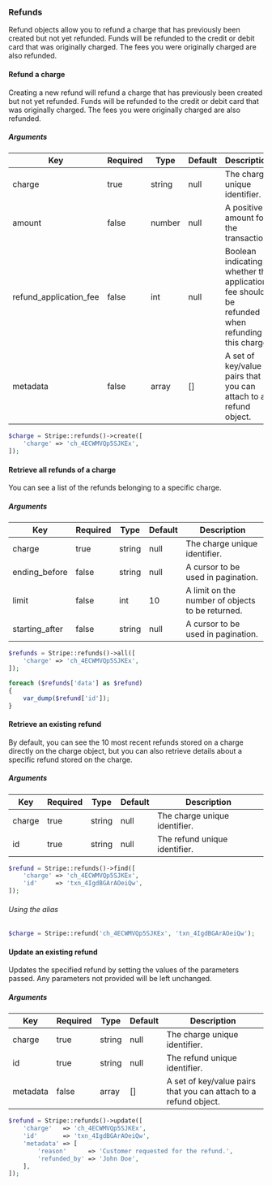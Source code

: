 ### Refunds

Refund objects allow you to refund a charge that has previously been created but not yet refunded. Funds will be refunded to the credit or debit card that was originally charged. The fees you were originally charged are also refunded.

#### Refund a charge

Creating a new refund will refund a charge that has previously been created but not yet refunded. Funds will be refunded to the credit or debit card that was originally charged. The fees you were originally charged are also refunded.

##### Arguments

Key                    | Required | Type   | Default | Description
---------------------- | -------- | ------ | ------- | -------------------------
charge                 | true     | string | null    | The charge unique identifier.
amount                 | false    | number | null    | A positive amount for the transaction.
refund_application_fee | false    | int    | null    | Boolean indicating whether the application fee should be refunded when refunding this charge.
metadata               | false    | array  | []      | A set of key/value pairs that you can attach to a refund object.

```php
$charge = Stripe::refunds()->create([
	'charge' => 'ch_4ECWMVQp5SJKEx',
]);
```

#### Retrieve all refunds of a charge

You can see a list of the refunds belonging to a specific charge.

##### Arguments

Key            | Required | Type   | Default | Description
-------------- | -------- | ------ | ------- | ---------------------------------
charge         | true     | string | null    | The charge unique identifier.
ending_before  | false    | string | null    | A cursor to be used in pagination.
limit          | false    | int    | 10      | A limit on the number of objects to be returned.
starting_after | false    | string | null    | A cursor to be used in pagination.

```php
$refunds = Stripe::refunds()->all([
	'charge' => 'ch_4ECWMVQp5SJKEx',
]);

foreach ($refunds['data'] as $refund)
{
	var_dump($refund['id']);
}
```

#### Retrieve an existing refund

By default, you can see the 10 most recent refunds stored on a charge directly on the charge object, but you can also retrieve details about a specific refund stored on the charge.

##### Arguments

Key    | Required | Type   | Default | Description
------ | -------- | ------ | ------- | -----------------------------------------
charge | true     | string | null    | The charge unique identifier.
id     | true     | string | null    | The refund unique identifier.

```php
$refund = Stripe::refunds()->find([
	'charge' => 'ch_4ECWMVQp5SJKEx',
	'id'     => 'txn_4IgdBGArAOeiQw',
]);
```

###### Using the alias

```php
$charge = Stripe::refund('ch_4ECWMVQp5SJKEx', 'txn_4IgdBGArAOeiQw');
```

#### Update an existing refund

Updates the specified refund by setting the values of the parameters passed. Any parameters not provided will be left unchanged.

##### Arguments

Key      | Required | Type   | Default | Description
-------- | -------- | ------ | ------- | ---------------------------------------
charge   | true     | string | null    | The charge unique identifier.
id       | true     | string | null    | The refund unique identifier.
metadata | false    | array  | []      | A set of key/value pairs that you can attach to a refund object.

```php
$refund = Stripe::refunds()->update([
	'charge'   => 'ch_4ECWMVQp5SJKEx',
	'id'       => 'txn_4IgdBGArAOeiQw',
	'metadata' => [
		'reason'      => 'Customer requested for the refund.',
		'refunded_by' => 'John Doe',
	],
]);
```
